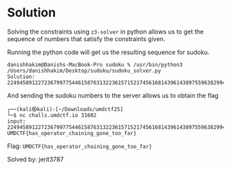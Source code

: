 # Solution
Solving the constraints using `z3-solver` in python allows us to get the sequence of numbers that satisfy the constraints given.

Running the python code will get us the resulting sequence for sudoku.

```
danishhakim@Danishs-MacBook-Pro sudoku % /usr/bin/python3 /Users/danishhakim/Desktop/sudoku/sudoku_solver.py
Solution: 224945891227236799775446158763132236157152174561681439614389755963829948537883684
```

And sending the sudoku numbers to the server allows us to obtain the flag

```
┌──(kali㉿kali)-[~/Downloads/umdctf25]
└─$ nc challs.umdctf.io 31602
input: 224945891227236799775446158763132236157152174561681439614389755963829948537883684
UMDCTF{has_operator_chaining_gone_too_far}
```


Flag: `UMDCTF{has_operator_chaining_gone_too_far}`



Solved by: jerit3787
